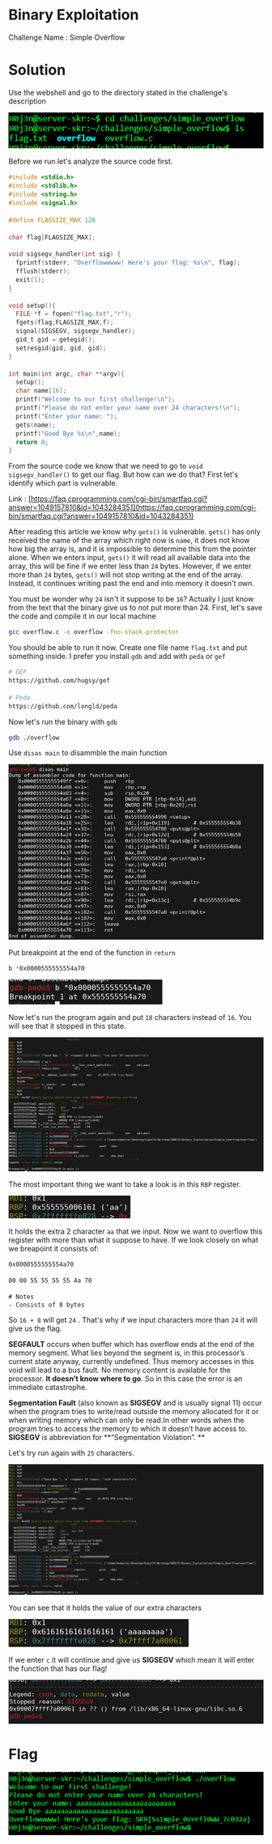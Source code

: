 # Binary Exploitation

Challenge Name : Simple Overflow

# Solution

Use the webshell and go to the directory stated in the challenge's description

![](https://github.com/H0j3n/EzpzCTF/blob/main/src/Pasted%20image%2020210610120336.png)

Before we run let's analyze the source code first.

```c
#include <stdio.h>                                                                                                                                                                              
#include <stdlib.h>                                                                                                                                                                             
#include <string.h>                                                                                                                                                                             
#include <signal.h>      

#define FLAGSIZE_MAX 128

char flag[FLAGSIZE_MAX];

void sigsegv_handler(int sig) {                                                                                                                                                                 
  fprintf(stderr, "Overflowwwww! Here's your flag: %s\n", flag);                                                                                                                                
  fflush(stderr);                                                                                                                                                                               
  exit(1);                                                                                                                                                                                      
}

void setup(){                                                                                                                                                                                   
  FILE *f = fopen("flag.txt","r");                                                                                                                                                              
  fgets(flag,FLAGSIZE_MAX,f);                                                                                                                                                                   
  signal(SIGSEGV, sigsegv_handler);                                                                                                                                                             
  gid_t gid = getegid();                                                                                                                                                                        
  setresgid(gid, gid, gid);                                                                                                                                                                     
}

int main(int argc, char **argv){                                                                                                                                                                
  setup();                                                                                                                                                                                      
  char name[16];                                                                                                                                                                                
  printf("Welcome to our first challenge!\n");                                                                                                                                                  
  printf("Please do not enter your name over 24 characters!\n");                                                                                                                                
  printf("Enter your name: ");                                                                                                                                                                  
  gets(name);                                                                                                                                                                                   
  printf("Good Bye %s\n",name);                                                                                                                                                                 
  return 0;                                                                                                                                                                                     
} 
```

From the source code we know that we need to go to `void sigsegv_handler()` to get our flag. But how can we do that? First let's identify which part is vulnerable. 

Link : [https://faq.cprogramming.com/cgi-bin/smartfaq.cgi?answer=1049157810&id=1043284351](https://faq.cprogramming.com/cgi-bin/smartfaq.cgi?answer=1049157810&id=1043284351)

After reading this article we know why `gets()` is vulnerable.  `gets()` has only received the name of the array which right now is `name`, it does not know how big the array is, and it is impossible to determine this from the pointer alone. When we enters input, `gets()` it will read all available data into the array, this will be fine if we enter less than `24` bytes. However, if we enter more than `24` bytes, `gets()` will not stop writing at the end of the array. Instead, it continues writing past the end and into memory it doesn't own.

You must be wonder why `24` isn't it suppose to be `16`? Actually I just know from the text that the binary give us to not put more than 24. First, let's save the code and compile it in our local machine

```bash
gcc overflow.c -o overflow -fno-stack-protector
```

You should be able to run it now. Create one file name `flag.txt` and put something inside. I prefer you install `gdb` and add with `peda` or `gef`

```bash
# GEF
https://github.com/hugsy/gef

# Peda
https://github.com/longld/peda
```

Now let's run the binary with `gdb`
```bash
gdb ./overflow
```

Use `disas main` to disammble the main function

![](https://github.com/H0j3n/EzpzCTF/blob/main/src/Pasted%20image%2020210610123947.png)

Put breakpoint at the end of the function in `return`

```bash
b *0x0000555555554a70
```

![](https://github.com/H0j3n/EzpzCTF/blob/main/src/Pasted%20image%2020210610124015.png)

Now let's run the program again and put `18` characters instead of `16`. You will see that it stopped in this state.

![](https://github.com/H0j3n/EzpzCTF/blob/main/src/Pasted%20image%2020210610124408.png)

The most important thing we want to take a look is in this `RBP` register.

![](https://github.com/H0j3n/EzpzCTF/blob/main/src/Pasted%20image%2020210610124437.png)

It holds the extra 2 character `aa` that we input. Now we want to overflow this register with more than what it suppose to have. If we look closely on what we breapoint it consists of:

```
0x0000555555554a70

00 00 55 55 55 55 4a 70

# Notes
- Consists of 8 bytes
```

So `16 + 8` will get `24` . That's why if we input characters more than `24` it will give us the flag. 

**SEGFAULT** occurs when buffer which has overflow ends at the end of the memory segment. What lies beyond the segment is, in this processor’s current state anyway, currently undefined. Thus memory accesses in this void will lead to a bus fault. No memory content is available for the processor. **It doesn’t know where to go**. So in this case the error is an immediate catastrophe.

 **Segmentation Fault** (also known as **SIGSEGV** and is usually signal 11) occur when the program tries to write/read outside the memory allocated for it or when writing memory which can only be read.In other words when the program tries to access the memory to which it doesn’t have access to. **SIGSEGV** is abbreviation for **“Segmentation Violation”. **

Let's try run again with `25` characters. 

![](https://github.com/H0j3n/EzpzCTF/blob/main/src/Pasted%20image%2020210610125542.png)

You can see that it holds the value of our extra characters

![](https://github.com/H0j3n/EzpzCTF/blob/main/src/Pasted%20image%2020210610125610.png)

If we enter `c` it will continue and give us **SIGSEGV** which mean it will enter the function that has our flag!

![](https://github.com/H0j3n/EzpzCTF/blob/main/src/Pasted%20image%2020210610125956.png)

# Flag

![](https://github.com/H0j3n/EzpzCTF/blob/main/src/Pasted%20image%2020210610130038.png)



